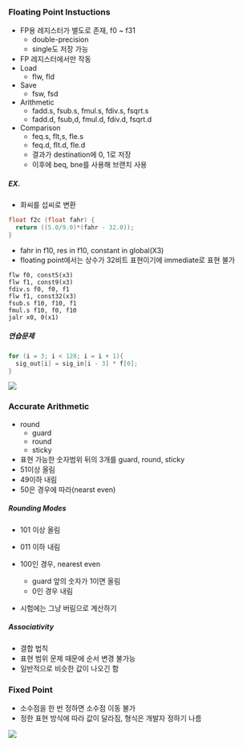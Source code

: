 ### Floating Point Instuctions

- FP용 레지스터가 별도로 존재, f0 ~ f31
  - double-precision
  - single도 저장 가능
- FP 레지스터에서만 작동
- Load
  - flw, fld
- Save
  - fsw, fsd
- Arithmetic
  - fadd.s, fsub.s, fmul.s, fdiv.s, fsqrt.s
  - fadd.d, fsub,d, fmul.d, fdiv.d, fsqrt.d
- Comparison
  - feq.s, flt,s, fle.s
  - feq.d, flt.d, fle.d
  - 결과가 destination에 0, 1로 저장
  - 이후에 beq, bne를 사용해 브랜치 사용

##### EX.

- 화씨를 섭씨로 변환

```c
float f2c (float fahr) {
  return ((5.0/9.0)*(fahr - 32.0));
}
```

- fahr in f10, res in f10, constant in global(X3)
- floating point에서는 상수가 32비트 표현이기에 immediate로 표현 불가

```assembly
flw f0, const5(x3)
flw f1, const9(x3)
fdiv.s f0, f0, f1
flw f1, const32(x3)
fsub.s f10, f10, f1
fmul.s f10, f0, f10
jalr x0, 0(x1)
```

##### 연습문제

```c
for (i = 3; i < 128; i = i + 1){
  sig_out[i] = sig_in[i - 3] * f[0];
}
```

<img src="https://github.com/L-Hyun/L-Hyun.github.io/blob/main/assets/CS/10-1.png?raw=true" />

### Accurate Arithmetic

- round
  - guard
  - round
  - sticky
- 표현 가능한 숫자범위 뒤의 3개를 guard, round, sticky
- 51이상 올림
- 49이하 내림
- 50은 경우에 따라(nearst even)

##### Rounding Modes

- 101 이상 올림
- 011 이하 내림
- 100인 경우, nearest even

  - guard 앞의 숫자가 1이면 올림
  - 0인 경우 내림

- 시험에는 그냥 버림으로 계산하기

##### Associativity

- 결합 법칙
- 표현 범위 문제 때문에 순서 변경 불가능
- 일반적으로 비슷한 값이 나오긴 함

### Fixed Point

- 소수점을 한 번 정하면 소수점 이동 불가
- 정한 표현 방식에 따라 값이 달라짐, 형식은 개발자 정하기 나름

<img src="https://github.com/L-Hyun/L-Hyun.github.io/blob/main/assets/CS/10-2.png?raw=true" />
